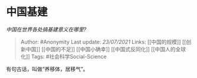 # 中国基建
*中国在世界各处搞基建意义在哪里?*

> Author: #Anonymity
Last update: *23/07/2021* 
Links: [[中国的规模]] [[创新中国]] [[中国的不足]] [[中国小确幸]] [[中国式反同化]] [[中国人的全球化]]
Tags: #社会科学Social-Science  

 
有句古话，叫做“养移体，居移气”。



